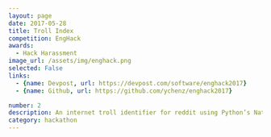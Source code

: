 ```yaml
---
layout: page
date: 2017-05-28
title: Troll Index
competition: EngHack
awards:
  - Hack Harassment
image_url: /assets/img/enghack.png
selected: False
links:
  - {name: Devpost, url: https://devpost.com/software/enghack2017}
  - {name: Github, url: https://github.com/ychenz/enghack2017}

number: 2
description: An internet troll identifier for reddit using Python’s Natural Language Toolkit’s sentiment analysis
category: hackathon
---
```


